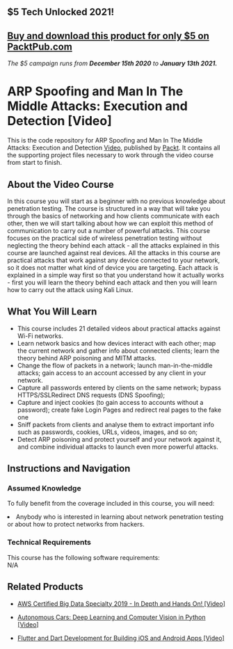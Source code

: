## $5 Tech Unlocked 2021!
[Buy and download this product for only $5 on PacktPub.com](https://www.packtpub.com/)
-----
*The $5 campaign         runs from __December 15th 2020__ to __January 13th 2021.__*




# ARP Spoofing and Man In The Middle Attacks: Execution and Detection [Video]
This is the code repository for ARP Spoofing and Man In The Middle Attacks: Execution and Detection [Video](https://www.packtpub.com/application-development/arp-spoofing-and-man-middle-attacks-execution-and-detection-video), published by [Packt](https://www.packtpub.com/?utm_source=github). It contains all the supporting project files necessary to work through the video course from start to finish.
## About the Video Course
In this course you will start as a beginner with no previous knowledge about penetration testing. The course is structured in a way that will take you through the basics of networking and how clients communicate with each other, then we will start talking about how we can exploit this method of communication to carry out a number of powerful attacks. This course focuses on the practical side of wireless penetration testing without neglecting the theory behind each attack - all the attacks explained in this course are launched against real devices. All the attacks in this course are practical attacks that work against any device connected to your network, so it does not matter what kind of device you are targeting. Each attack is explained in a simple way first so that you understand how it actually works - first you will learn the theory behind each attack and then you will learn how to carry out the attack using Kali Linux.



<H2>What You Will Learn</H2>
<DIV class=book-info-will-learn-text>
<UL>
<LI>This course includes 21 detailed videos about practical attacks against Wi-Fi networks. </LI>
<LI>Learn network basics and how devices interact with each other; map the current network and gather info about connected clients; learn the theory behind ARP poisoning and MITM attacks.</LI>
<LI>Change the flow of packets in a network; launch man-in-the-middle attacks; gain access to an account accessed by any client in your network. </LI>
<LI>Capture all passwords entered by clients on the same network; bypass HTTPS/SSLRedirect DNS requests (DNS Spoofing); </LI>
<LI>Capture and inject cookies (to gain access to accounts without a password); create fake Login Pages and redirect real pages to the fake one</LI>
<LI>Sniff packets from clients and analyse them to extract important info such as passwords, cookies, URLs, videos, images, and so on; </LI>
<LI>Detect ARP poisoning and protect yourself and your network against it, and combine individual attacks to launch even more powerful attacks.</LI>
</UL></DIV>

## Instructions and Navigation
### Assumed Knowledge
To fully benefit from the coverage included in this course, you will need:<br/>
<DIV class=book-info-will-learn-text>
<LI> Anybody who is interested in learning about network penetration testing or about how to protect networks from hackers.	</li>
<DIV>

### Technical Requirements
This course has the following software requirements:<br/>
N/A

## Related Products
* [AWS Certified Big Data Specialty 2019 - In Depth and Hands On! [Video]
](https://www.packtpub.com/application-development/aws-certified-big-data-specialty-2019-depth-and-hands-video)

* [Autonomous Cars: Deep Learning and Computer Vision in Python [Video]
]( https://www.packtpub.com/application-development/autonomous-cars-deep-learning-and-computer-vision-python-video)

* [Flutter and Dart Development for Building iOS and Android Apps [Video]
]( https://www.packtpub.com/application-development/flutter-and-dart-development-building-ios-and-android-apps-video)

